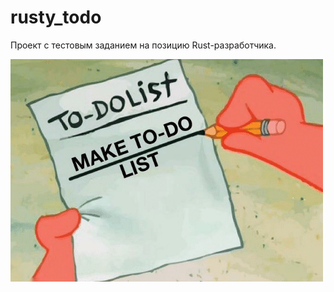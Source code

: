 # rusty_todo

Проект с тестовым заданием на позицию Rust-разработчика.

![](https://github.com/shirokovoi/rusty_todo/raw/assets/images/Preview.png)
